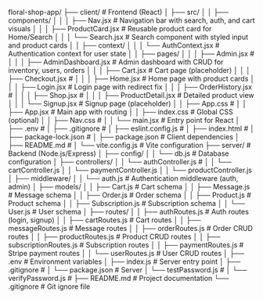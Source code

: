 floral-shop-app/
├── client/                          # Frontend (React)
│   ├── src/
│   │   ├── components/
│   │   │   ├── Nav.jsx             # Navigation bar with search, auth, and cart visuals
│   │   │   ├── ProductCard.jsx     # Reusable product card for Home/Search
│   │   │   └── Search.jsx          # Search component with styled input and product cards
│   │   ├── context/
│   │   │   └── AuthContext.jsx     # Authentication context for user state
│   │   ├── pages/
│   │   │   ├── Admin.jsx           # 
│   │   │   ├── AdminDashboard.jsx  # Admin dashboard with CRUD for inventory, users, orders
│   │   │   ├── Cart.jsx            # Cart page (placeholder)
│   │   │   ├── Checkout.jsx        #
│   │   │   ├── Home.jsx            # Home page with product cards
│   │   │   ├── Login.jsx           # Login page with redirect fix
│   │   │   ├── OrderHistory.jsx    # 
│   │   │   ├── Shop.jsx    # 
│   │   │   ├── ProductDetail.jsx   # Detailed product view
│   │   │   └── Signup.jsx          # Signup page (placeholder)
│   │   ├── App.css                 # 
│   │   ├── App.jsx                 # Main app with routing
│   │   ├── index.css               # Global CSS (optional)
│   │   ├── Nav.css                 # 
│   │   └── main.jsx                # Entry point for React
│   ├── .env                        # 
│   ├── .gitignore                  # 
│   ├── eslint.config.js            # 
│   ├── index.html                  # 
│   ├── package-lock.json           # 
│   ├── package.json                # Client dependencies
│   ├── README.md                   # 
│   └── vite.config.js              # Vite configuration
├── server/                         # Backend (Node.js/Express)
│   ├── config/
│   │   └── db.js                   # Database configuration
│   ├── controllers/
│   │   └── authController.js       # 
│   │   └── cartController.js 
│   │   └── paymentController.js 
│   │   └── productController.js 
│   ├── middleware/
│   │   └── auth.js                 # Authentication middleware (auth, admin)
│   ├── models/
│   │   ├── Cart.js                 # Cart schema
│   │   ├── Message.js              # Message schema
│   │   ├── Order.js                # Order schema
│   │   ├── Product.js              # Product schema
│   │   ├── Subscription.js         # Subscription schema
│   │   └── User.js                 # User schema
│   ├── routes/
│   │   ├── authRoutes.js           # Auth routes (login, signup)
│   │   ├── cartRoutes.js           # Cart routes
│   │   ├── messageRoutes.js        # Message routes
│   │   ├── orderRoutes.js          # Order CRUD routes
│   │   ├── productRoutes.js        # Product CRUD routes
│   │   ├── subscriptionRoutes.js   # Subscription routes
│   │   ├── paymentRoutes.js        # Stripe payment routes
│   │   └── userRoutes.js           # User CRUD routes
│   ├── .env                        # Environment variables
│   ├── index.js                    # Server entry point
│   ├── .gitignore                  # 
│   └── package.json                # Server 
│   └── testPassword.js             # 
│   └── verifyPassword.js           # 
├── README.md                       # Project documentation
└── .gitignore                      # Git ignore file